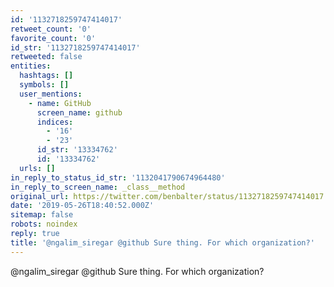```yaml
---
id: '1132718259747414017'
retweet_count: '0'
favorite_count: '0'
id_str: '1132718259747414017'
retweeted: false
entities:
  hashtags: []
  symbols: []
  user_mentions:
    - name: GitHub
      screen_name: github
      indices:
        - '16'
        - '23'
      id_str: '13334762'
      id: '13334762'
  urls: []
in_reply_to_status_id_str: '1132041790674964480'
in_reply_to_screen_name: _class__method
original_url: https://twitter.com/benbalter/status/1132718259747414017
date: '2019-05-26T18:40:52.000Z'
sitemap: false
robots: noindex
reply: true
title: '@ngalim_siregar @github Sure thing. For which organization?'
---
```


@ngalim_siregar @github Sure thing. For which organization?